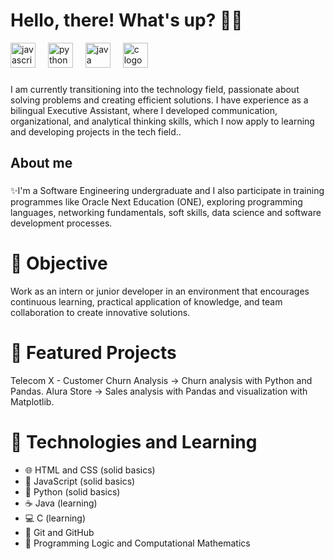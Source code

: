 <h1 align="left">Hello, there! What's up? 🐧✨</h1>

<div align="left">
  <img src="https://cdn.jsdelivr.net/gh/devicons/devicon/icons/javascript/javascript-original.svg" height="40" alt="javascript logo"  />
  <img width="12" />
  <img src="https://cdn.jsdelivr.net/gh/devicons/devicon/icons/python/python-original.svg" height="40" alt="python logo"  />
  <img width="12" />
  <img src="https://cdn.jsdelivr.net/gh/devicons/devicon/icons/java/java-original.svg" height="40" alt="java logo"  />
  <img width="12" />
  <img src="https://cdn.jsdelivr.net/gh/devicons/devicon/icons/c/c-original.svg" height="40" alt="c logo"  />
  <img width="12" />
</div>

###

<p align="left">I am currently transitioning into the technology field, passionate about solving problems and creating efficient solutions.
I have experience as a bilingual Executive Assistant, where I developed communication, organizational, and analytical thinking skills, which I now apply to learning and developing projects in the tech field..</p>

###

<h2 align="left">About me</h2>

###

<p align="left">✨I'm a Software Engineering undergraduate and I also participate in training programmes like Oracle Next Education (ONE), exploring programming languages, networking fundamentals, soft skills, data science and software development processes.<br> </p>

###

##
# 🎯 Objective
Work as an intern or junior developer in an environment that encourages continuous learning, practical application of knowledge, and team collaboration to create innovative solutions.

##
# 📌 Featured Projects
Telecom X - Customer Churn Analysis → Churn analysis with Python and Pandas.
Alura Store → Sales analysis with Pandas and visualization with Matplotlib.
###

##
# 🚀 Technologies and Learning

- 🌐 HTML and CSS (solid basics)
- 📜 JavaScript (solid basics)
- 🐍 Python (solid basics)
- ☕ Java (learning)
- 💻 C (learning)
- 📁 Git and GitHub
- 🧩 Programming Logic and Computational Mathematics

